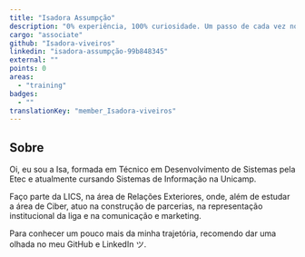```yaml
---
title: "Isadora Assumpção"
description: "0% experiência, 100% curiosidade. Um passo de cada vez no mundo da cibersegurança."
cargo: "associate"
github: "Isadora-viveiros"
linkedin: "isadora-assumpção-99b848345"
external: ""
points: 0
areas:
  - "training"
badges:
  - ""
translationKey: "member_Isadora-viveiros"
---
```

## Sobre
Oi, eu sou a Isa, formada em Técnico em Desenvolvimento de Sistemas pela Etec e atualmente cursando Sistemas de Informação na Unicamp.

Faço parte da LICS, na área de Relações Exteriores, onde, além de estudar a área de Ciber, atuo na construção de parcerias, na representação institucional da liga e na comunicação e marketing.

Para conhecer um pouco mais da minha trajetória, recomendo dar uma olhada no meu GitHub e LinkedIn ツ.
